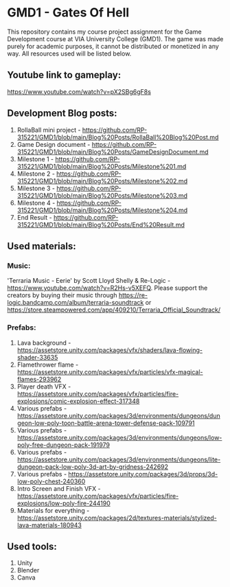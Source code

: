 # GMD1 - Gates Of Hell
This repository contains my course project assignment for the Game Development course at VIA University College (GMD1). The game was made purely for academic purposes, it cannot be distributed or monetized in any way. All resources used will be listed below. 

## Youtube link to gameplay:
https://www.youtube.com/watch?v=pX2SBg6gF8s

## Development Blog posts:
1. RollaBall mini project - https://github.com/RP-315221/GMD1/blob/main/Blog%20Posts/RollaBall%20Blog%20Post.md
2. Game Design document - https://github.com/RP-315221/GMD1/blob/main/Blog%20Posts/GameDesignDocument.md
3. Milestone 1 - https://github.com/RP-315221/GMD1/blob/main/Blog%20Posts/Milestone%201.md
4. Milestone 2 - https://github.com/RP-315221/GMD1/blob/main/Blog%20Posts/Milestone%202.md
5. Milestone 3 - https://github.com/RP-315221/GMD1/blob/main/Blog%20Posts/Milestone%203.md
6. Milestone 4 - https://github.com/RP-315221/GMD1/blob/main/Blog%20Posts/Milestone%204.md
7. End Result - https://github.com/RP-315221/GMD1/blob/main/Blog%20Posts/End%20Result.md

## Used materials:
### Music:
'Terraria Music - Eerie' by Scott Lloyd Shelly & Re-Logic - https://www.youtube.com/watch?v=R2Hs-v5XEFQ. Please support the creators by buying their music through https://re-logic.bandcamp.com/album/terraria-soundtrack or https://store.steampowered.com/app/409210/Terraria_Official_Soundtrack/

### Prefabs:
1. Lava background - https://assetstore.unity.com/packages/vfx/shaders/lava-flowing-shader-33635
2. Flamethrower flame - https://assetstore.unity.com/packages/vfx/particles/vfx-magical-flames-293962
3. Player death VFX - https://assetstore.unity.com/packages/vfx/particles/fire-explosions/comic-explosion-effect-317348
4. Various prefabs - https://assetstore.unity.com/packages/3d/environments/dungeons/dungeon-low-poly-toon-battle-arena-tower-defense-pack-109791
5. Various prefabs - https://assetstore.unity.com/packages/3d/environments/dungeons/low-poly-free-dungeon-pack-191979
6. Various prefabs - https://assetstore.unity.com/packages/3d/environments/dungeons/lite-dungeon-pack-low-poly-3d-art-by-gridness-242692
7. Various prefabs - https://assetstore.unity.com/packages/3d/props/3d-low-poly-chest-240360
8. Intro Screen and Finish VFX - https://assetstore.unity.com/packages/vfx/particles/fire-explosions/low-poly-fire-244190
9. Materials for everything - https://assetstore.unity.com/packages/2d/textures-materials/stylized-lava-materials-180943

## Used tools:
1. Unity
2. Blender
3. Canva
